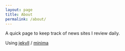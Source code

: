 ```yaml
---
layout: page
title: About
permalink: /about/
---
```


A quick page to keep track of news sites I review daily.

Using [jekyll][jekyll-organization] / [minima](https://github.com/jekyll/minima)


[jekyll-organization]: https://github.com/jekyll
